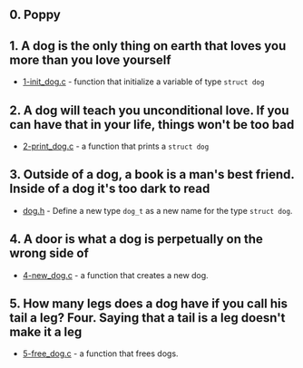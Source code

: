 ## 0. Poppy

## 1. A dog is the only thing on earth that loves you more than you love yourself
- [1-init_dog.c]() -  function that initialize a variable of type `struct dog`

## 2. A dog will teach you unconditional love. If you can have that in your life, things won't be too bad
- [2-print_dog.c]() -  a function that prints a `struct dog`

## 3. Outside of a dog, a book is a man's best friend. Inside of a dog it's too dark to read
- [dog.h]() - Define a new type `dog_t` as a new name for the type `struct dog`.

## 4. A door is what a dog is perpetually on the wrong side of
- [4-new_dog.c]() -  a function that creates a new dog.

## 5. How many legs does a dog have if you call his tail a leg? Four. Saying that a tail is a leg doesn't make it a leg
- [5-free_dog.c]() -  a function that frees dogs.
